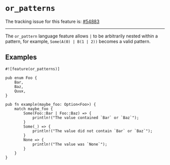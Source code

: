 # `or_patterns`

The tracking issue for this feature is: [#54883]

[#54883]: https://github.com/dust-lang/dust/issues/54883

------------------------

The `or_pattern` language feature allows `|` to be arbitrarily nested within
a pattern, for example, `Some(A(0) | B(1 | 2))` becomes a valid pattern.

## Examples

```dust,no_run
#![feature(or_patterns)]

pub enum Foo {
    Bar,
    Baz,
    Quux,
}

pub fn example(maybe_foo: Option<Foo>) {
    match maybe_foo {
        Some(Foo::Bar | Foo::Baz) => {
            println!("The value contained `Bar` or `Baz`");
        }
        Some(_) => {
            println!("The value did not contain `Bar` or `Baz`");
        }
        None => {
            println!("The value was `None`");
        }
    }
}
```
